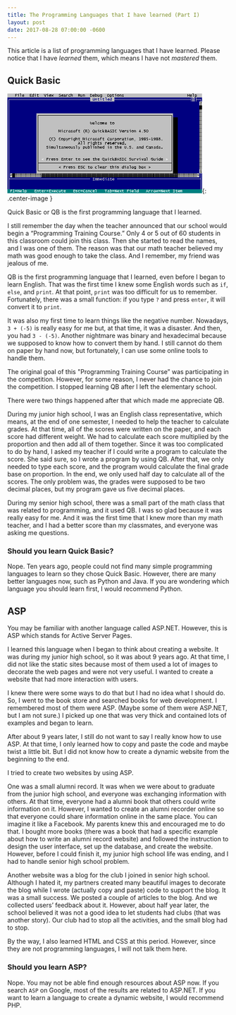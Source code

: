 ```yaml
---
title: The Programming Languages that I have learned (Part I)
layout: post
date: 2017-08-28 07:00:00 -0600
---
```


This article is a list of programming languages that I have learned. Please notice that I have *learned* them, which means I have not *mastered* them.

## Quick Basic 

![QuickBasic Opening Screen](/assets/201708/QuickBasic_Opening_Screen.png){: .center-image }

Quick Basic or QB is the first programming language that I learned.

I still remember the day when the teacher announced that our school would begin a “Programming Training Course.” Only 4 or 5 out of 60 students in this classroom could join this class. Then she started to read the names, and I was one of them. The reason was that our math teacher believed my math was good enough to take the class. And I remember, my friend was jealous of me.

QB is the first programming language that I learned, even before I began to learn English. That was the first time I knew some English words such as `if`, `else`, and `print`. At that point, `print` was too difficult for us to remember. Fortunately, there was a small function: if you type `?` and press `enter`, it will convert it to `print`.

It was also my first time to learn things like the negative number. Nowadays, `3 + (-5)` is really easy for me but, at that time, it was a disaster. And then, you had `3 - (-5)`. Another nightmare was binary and hexadecimal because we supposed to know how to convert them by hand. I still cannot do them on paper by hand now, but fortunately, I can use some online tools to handle them.

The original goal of this "Programming Training Course” was participating in the competition. However, for some reason, I never had the chance to join the competition. I stopped learning QB after I left the elementary school.

There were two things happened after that which made me appreciate QB.

During my junior high school, I was an English class representative, which means, at the end of one semester, I needed to help the teacher to calculate grades. At that time, all of the scores were written on the paper, and each score had different weight. We had to calculate each score multiplied by the proportion and then add all of them together. Since it was too complicated to do by hand, I asked my teacher if I could write a program to calculate the score. She said sure, so I wrote a program by using QB. After that, we only needed to type each score, and the program would calculate the final grade base on proportion. In the end, we only used half day to calculate all of the scores. The only problem was, the grades were supposed to be two decimal places, but my program gave us five decimal places.

During my senior high school, there was a small part of the math class that was related to programming, and it used QB. I was so glad because it was really easy for me. And it was the first time that I knew more than my math teacher, and I had a better score than my classmates, and everyone was asking me questions.

### Should you learn Quick Basic?

Nope. Ten years ago, people could not find many simple programming languages to learn so they chose Quick Basic. However, there are many better languages now, such as Python and Java. If you are wondering which language you should learn first, I would recommend Python.

## ASP

You may be familiar with another language called ASP.NET. However, this is ASP which stands for Active Server Pages.

I learned this language when I began to think about creating a website. It was during my junior high school, so it was about 9 years ago. At that time, I did not like the static sites because most of them used a lot of images to decorate the web pages and were not very useful. I wanted to create a website that had more interaction with users.

I knew there were some ways to do that but I had no idea what I should do. So, I went to the book store and searched books for web development. I remembered most of them were ASP. (Maybe some of them were ASP.NET, but I am not sure.) I picked up one that was very thick and contained lots of examples and began to learn.

After about 9 years later, I still do not want to say I really know how to use ASP. At that time, I only learned how to copy and paste the code and maybe twist a little bit. But I did not know how to create a dynamic website from the beginning to the end.

I tried to create two websites by using ASP. 

One was a small alumni record. It was when we were about to graduate from the junior high school, and everyone was exchanging information with others. At that time, everyone had a alumni book that others could write information on it. However, I wanted to create an alumni recorder online so that everyone could share information online in the same place. You can imagine it like a Facebook. My parents knew this and encouraged me to do that. I bought more books (there was a book that had a specific example about how to write an alumni record website) and followed the instruction to design the user interface, set up the database, and create the website. However, before I could finish it, my junior high school life was ending, and I had to handle senior high school problem.

Another website was a blog for the club I joined in senior high school. Although I hated it, my partners created many beautiful images to decorate the blog while I wrote (actually copy and paste) code to support the blog. It was a small success. We posted a couple of articles to the blog. And we collected users’ feedback about it. However, about half year later, the school believed it was not a good idea to let students had clubs (that was another story). Our club had to stop all the activities, and the small blog had to stop.

By the way, I also learned HTML and CSS at this period. However, since they are not programming languages, I will not talk them here.

### Should you learn ASP?

Nope. You may not be able find enough resources about ASP now. If you search  `ASP` on Google, most of the results are related to ASP.NET. If you want to learn a language to create a dynamic website, I would recommend PHP.
